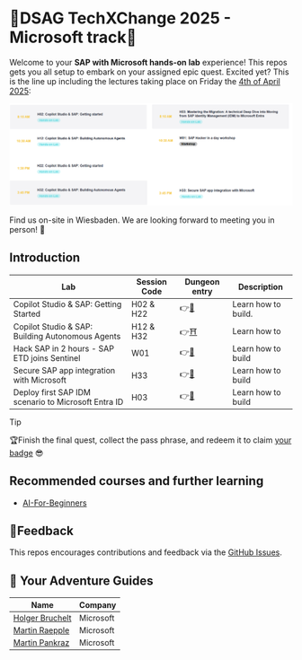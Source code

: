 # 🌌DSAG TechXChange 2025 - Microsoft track📎

Welcome to your **SAP with Microsoft hands-on lab** experience! This repos gets you all setup to embark on your assigned epic quest. Excited yet? This is the line up including the lectures taking place on Friday the [4th of April 2025](https://dsag.de/events/techxchange25/):

![Epic Quests](./img/agenda.png)

Find us on-site in Wiesbaden. We are looking forward to meeting you in person! 🤝

## Introduction

| Lab             | Session Code |Dungeon entry  | Description |
| ---------------- | -------- | -------- | -------- |
| Copilot Studio & SAP: Getting Started | H02 & H22 | 👉[🏰](./1-copilot-getting-started/README.md) | Learn how to build. |
| Copilot Studio & SAP: Building Autonomous Agents | H12 & H32 | 👉[⛩️](./2-copilot-agents/README.md) | Learn how to |
| Hack SAP in 2 hours - SAP ETD joins Sentinel | W01 | 👉[🧙](./3-sap-etd-sentinel-integration/README.md) | Learn how to build |
| Secure SAP app integration with Microsoft | H33 | 👉[🧙](./4-power-platform-sap-principal-propagation/README.md) | Learn how to build |
| Deploy first SAP IDM scenario to Microsoft Entra ID | H03 | 👉[🧙]() | Learn how to build |

> [!TIP]
>🏆Finish the final quest, collect the pass phrase, and redeem it to claim [your badge](https://webhostingforconverter.z16.web.core.windows.net/claim-reward.html) 😎

## Recommended courses and further learning

* [AI-For-Beginners](https://microsoft.github.io/AI-For-Beginners/)

## 📢Feedback

This repos encourages contributions and feedback via the [GitHub Issues](https://github.com/MartinPankraz/DSAGTechXChange25/issues/new/choose).

## 🚸 Your Adventure Guides

| Name             | Company  |
| ---------------- | -------- |
| [Holger Bruchelt](https://www.linkedin.com/in/holger-bruchelt/)  | Microsoft |
| [Martin Raepple](https://www.linkedin.com/in/martinraepple/)   | Microsoft |
| [Martin Pankraz](https://www.linkedin.com/in/martin-pankraz/)   | Microsoft |
